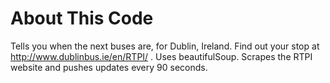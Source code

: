 # About This Code

Tells you when the next buses are, for Dublin, Ireland. Find out your stop at http://www.dublinbus.ie/en/RTPI/ .
Uses beautifulSoup. Scrapes the RTPI website and pushes updates every 90 seconds.


